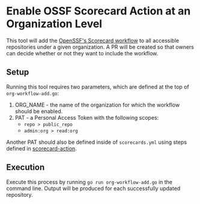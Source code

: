 # Enable OSSF Scorecard Action at an Organization Level

This tool will add the [OpenSSF's Scorecard workflow](https://github.com/ossf/scorecard-action) to all accessible repositories under a given organization. A PR will be created so that owners can decide whether or not they want to include the workflow.

## Setup

Running this tool requires two parameters, which are defined at the top of `org-workflow-add.go`:
1. ORG_NAME - the name of the organization for which the workflow should be enabled.
2. PAT - a Personal Access Token with the following scopes:
    - `repo > public_repo`
    - `admin:org > read:org`

Another PAT should also be defined inside of `scorecards.yml` using steps defined in [scorecard-action](https://github.com/ossf/scorecard-action#pat-token-creation).

## Execution

Execute this process by running `go run org-workflow-add.go` in the command line. Output will be produced for each successfully updated repository.
